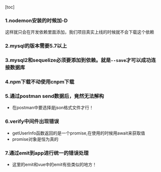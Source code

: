 <!--
 * @Author: 41
 * @Date: 2022-02-15 21:08:52
 * @LastEditors: 41
 * @LastEditTime: 2022-02-16 22:52:11
 * @Description: 
-->
[toc]
### 1.nodemon安装的时候加-D
这样就只会在开发依赖里面添加，我们项目真实上线的时候就不会下载这个依赖

### 2.mysql的版本需要5.7以上

### 3.mysql2和sequelize必须要添加到依赖。就是`--save`才可以成功连接数据库

### 4.npm下载不动使用cnpm下载

### 5.通过postman send数据后，竟然无法解构
- 在postman中要选择是json格式文件才行！

### 6.verify中间件出现错误
- getUserInfo函数返回的是一个promise,在使用的时候用await来获取值
- promise对象是恒为真的

### 7.通过emit到app进行统一的错误处理
- 这里的emit和vue中的emit有些类似的地方！